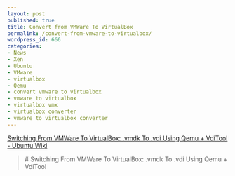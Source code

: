 ```yaml
---
layout: post
published: true
title: Convert from VMWare To VirtualBox
permalink: /convert-from-vmware-to-virtualbox/
wordpress_id: 666
categories:
- News
- Xen
- Ubuntu
- VMware
- virtualbox
- Qemu
- convert vmware to virtualbox
- vmware to virtualbox
- virtualbox vmx
- virtualbox converter
- vmware to virtualbox converter
---
```




<a href="https://wiki.ubuntu.com/UbuntuMagazine/HowTo/Switching_From_VMWare_To_VirtualBox:_.vmdk_To_.vdi_Using_Qemu_+_VdiTool">Switching From VMWare To VirtualBox: .vmdk To .vdi Using Qemu + VdiTool - Ubuntu Wiki</a><br /><blockquote># Switching From VMWare To VirtualBox: .vmdk To .vdi Using Qemu + VdiTool<br /></blockquote>
